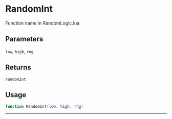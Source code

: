 # RandomInt
Function name in RandomLogic.lua
## Parameters
`low`, `high`, `rng`
## Returns
`randomInt`
## Usage
```lua
function RandomInt(low, high, rng)
```
---
